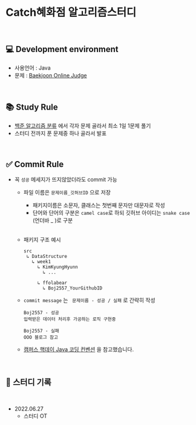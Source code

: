 # Catch혜화점 알고리즘스터디

<br>

## 💻 Development environment
  * 사용언어 : Java
  * 문제 : [Baekjoon Online Judge](https://www.acmicpc.net/)

<br>


## 📚 Study Rule
 * [백준 알고리즘 분류](https://www.acmicpc.net/problem/tags) 에서 각자 문제 골라서 최소 1일 1문제 풀기
 * 스터디 전까지 푼 문제중 하나 골라서 발표 

<br>

## ✅ Commit Rule
  * 꼭 `성공` 메세지가 뜨지않았더라도 commit 가능
     * 파일 이름은 `문제이름_깃허브ID` 으로 저장
       + 패키지이름은 소문자, 클래스는 첫번째 문자만 대문자로 작성
       + 단어와 단어의 구분은 `camel case`로 하되 깃허브 아이디는 `snake case` (언더바 _ )로 구분
       </br> 
       
     * 패키지 구조 예시
       ```
       src
        ↳ DataStructure
          ↳ week1
            ↳ KimKyungHyunn
              ↳ ...
              
            ↳ ffolabear
              ↳ Boj2557_YourGithubID 
       ``` 

     * `commit message` 는 ` 문제이름 - 성공 / 실패` 로 간략히 작성 

       ```
       Boj2557 - 성공
       입력받은 데이터 처리후 가공하는 로직 구현중
       
       Boj2557 - 실패 
       OOO 블로그 참고
       ```
     * [캠퍼스 핵데이 Java 코딩 컨벤션](https://naver.github.io/hackday-conventions-java/) 을 참고했습니다.


<br>

## 📂 스터디 기록

<br>

- 2022.06.27
   - 스터디 OT



<br>
<br>
